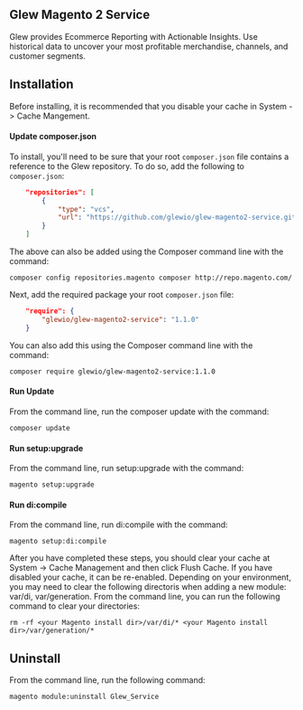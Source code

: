 ## Glew Magento 2 Service

Glew provides Ecommerce Reporting with Actionable Insights.  Use historical data to uncover your most profitable merchandise, channels, and customer segments.

## Installation

Before installing, it is recommended that you disable your cache in System -> Cache Mangement.

#### Update composer.json
To install, you'll need to be sure that your root `composer.json` file contains a reference to the Glew repository.  To do so, add the following to `composer.json`:

```json
    "repositories": [
        {
            "type": "vcs",                                                                                                              
            "url": "https://github.com/glewio/glew-magento2-service.git"
        }
    ]
```

The above can also be added using the Composer command line with the command: 

    composer config repositories.magento composer http://repo.magento.com/
    
Next, add the required package your root `composer.json` file:

```json
    "require": {
        "glewio/glew-magento2-service": "1.1.0"
    }
```

You can also add this using the Composer command line with the command:

    composer require glewio/glew-magento2-service:1.1.0

#### Run Update
From the command line, run the composer update with the command:

    composer update

#### Run setup:upgrade
From the command line, run setup:upgrade with the command:

    magento setup:upgrade

#### Run di:compile
From the command line, run di:compile with the command:

    magento setup:di:compile
    
After you have completed these steps, you should clear your cache at System -> Cache Management and then click Flush Cache.  If you have disabled your cache, it can be re-enabled.  Depending on your environment, you may need to clear the following directoris when adding a new module:  var/di, var/generation.  From the command line, you can run the following command to clear your directories:
    
    rm -rf <your Magento install dir>/var/di/* <your Magento install dir>/var/generation/*

## Uninstall
From the command line, run the following command:

    magento module:uninstall Glew_Service
